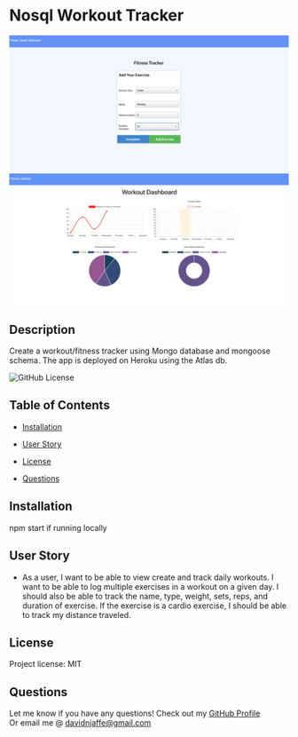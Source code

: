 # Nosql Workout Tracker
![fitness tracker](./assets/fitness-tracker-home.png)
![Fitness Tracker](./assets/fitness-tracker-dashboard.png)

## Description 

Create a workout/fitness tracker using Mongo database and mongoose schema. The app is deployed on Heroku using the Atlas db.
                
![GitHub License](https://img.shields.io/badge/license-MIT-green.svg)

## Table of Contents
                                           
* [Installation](#installation)
* [User Story](#userstory)
* [License](#license)

* [Questions](#questions)
                    
## Installation
                      
npm start if running locally
                     
## User Story

* As a user, I want to be able to view create and track daily workouts. I want to be able to log multiple exercises in a workout on a given day. I should also be able to track the name, type, weight, sets, reps, and duration of exercise. If the exercise is a cardio exercise, I should be able to track my distance traveled.
                    
## License
                      
Project license: MIT
                                                        
## Questions
Let me know if you have any questions! Check out my [GitHub Profile](https://github.com/davidnjaffe)                 
Or email me @ <davidnjaffe@gmail.com>
                      
